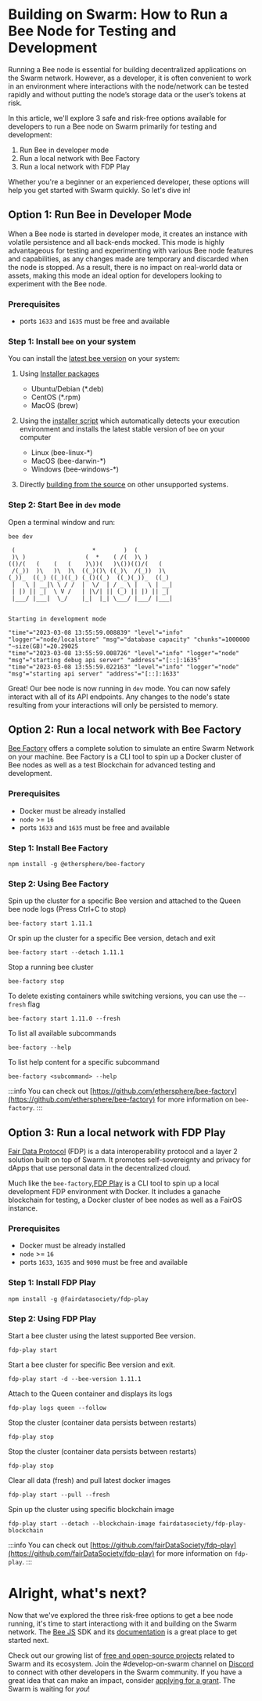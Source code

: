 # Building on Swarm: How to Run a Bee Node for Testing and Development

Running a Bee node is essential for building decentralized applications on the Swarm network. However, as a developer, it is often convenient to work in an environment where interactions with the node/network can be tested rapidly and without putting the node’s storage data or the user’s tokens at risk. 

In this article, we'll explore 3 safe and risk-free options available for developers to run a Bee node on Swarm primarily for testing and development:

1. Run Bee in developer mode
3. Run a local network with Bee Factory
4. Run a local network with FDP Play

Whether you're a beginner or an experienced developer, these options will help you get started with Swarm quickly. So let's dive in!

## Option 1: Run Bee in Developer Mode

When a Bee node is started in developer mode, it creates an instance with volatile persistence and all back-ends mocked. This mode is highly advantageous for testing and experimenting with various Bee node features and capabilities, as any changes made are temporary and discarded when the node is stopped. As a result, there is no impact on real-world data or assets, making this mode an ideal option for developers looking to experiment with the Bee node.

### Prerequisites

* ports `1633` and `1635` must be free and available

### Step 1: Install `bee` on your system

You can install the [latest bee version](https://github.com/ethersphere/bee/releases/latest) on your system:

1. Using [Installer packages](https://docs.ethswarm.org/docs/installation/install)
    * Ubuntu/Debian (*.deb)
    * CentOS (*.rpm)
    * MacOS (brew)

2. Using the [installer script](https://docs.ethswarm.org/docs/installation/manual) which automatically detects your execution environment and installs the latest stable version of `bee` on your computer
    * Linux (bee-linux-*)
    * MacOS (bee-darwin-*)
    * Windows (bee-windows-*)

3. Directly [building from the source](https://docs.ethswarm.org/docs/installation/build-from-source) on other unsupported systems.

### Step 2: Start Bee in `dev` mode

Open a terminal window and run:
```
bee dev
```

```
 (                      *        )  (
 )\ )                 (  *    ( /(  )\ )
(()/(   (    (   (    )\))(   )\())(()/(   (
 /(_))  )\   )\  )\  ((_)()\ ((_)\  /(_))  )\
(_))_  ((_) ((_)((_) (_()((_)  ((_)(_))_  ((_)
 |   \ | __|\ \ / /  |  \/  | / _ \ |   \ | __|
 | |) || _|  \ V /   | |\/| || (_) || |) || _|
 |___/ |___|  \_/    |_|  |_| \___/ |___/ |___|


Starting in development mode

"time"="2023-03-08 13:55:59.008839" "level"="info" "logger"="node/localstore" "msg"="database capacity" "chunks"=1000000 "~size(GB)"=20.29025
"time"="2023-03-08 13:55:59.008726" "level"="info" "logger"="node" "msg"="starting debug api server" "address"="[::]:1635"
"time"="2023-03-08 13:55:59.022163" "level"="info" "logger"="node" "msg"="starting api server" "address"="[::]:1633"

```

Great! Our bee node is now running in `dev` mode. You can now safely interact with all of its API endpoints. Any changes to the node's state resulting from your interactions will only be persisted to memory.

## Option 2: Run a local network with Bee Factory

[Bee Factory](https://github.com/ethersphere/bee-factory) offers a complete solution to simulate an entire Swarm Network on your machine. Bee Factory is a CLI tool to spin up a Docker cluster of Bee nodes as well as a test Blockchain for advanced testing and development.

### Prerequisites

* Docker must be already installed
* `node` >= `16`
* ports `1633` and `1635` must be free and available

### Step 1: Install Bee Factory

```
npm install -g @ethersphere/bee-factory
```

### Step 2: Using Bee Factory

Spin up the cluster for a specific Bee version and attached to the Queen bee node logs (Press Ctrl+C to stop)

```
bee-factory start 1.11.1
```

Or spin up the cluster for a specific Bee version, detach and exit

```
bee-factory start --detach 1.11.1
```


Stop a running bee cluster


```
bee-factory stop
```


To delete existing containers while switching versions, you can use the `–-fresh` flag


```
bee-factory start 1.11.0 --fresh
```

To list all available subcommands


```
bee-factory --help
```


To list help content for a specific subcommand


```
bee-factory <subcommand> --help
```
:::info
You can check out [https://github.com/ethersphere/bee-factory](https://github.com/ethersphere/bee-factory) for more information on `bee-factory`.
:::


## Option 3: Run a local network with FDP Play

[Fair Data Protocol](https://fdp.fairdatasociety.org/) (FDP) is a data interoperability protocol and a layer 2 solution built on top of Swarm. It promotes self-sovereignty and privacy for dApps that use personal data in the decentralized cloud.

Much like the `bee-factory`,[FDP Play](https://github.com/fairDataSociety/fdp-play) is a CLI tool to spin up a local development FDP environment with Docker. It includes a ganache blockchain for testing, a Docker cluster of bee nodes as well as a FairOS instance.

### Prerequisites

* Docker must be already installed
* `node` >= `16`
* ports `1633`, `1635` and `9090` must be free and available

### Step 1: Install FDP Play

```
npm install -g @fairdatasociety/fdp-play
```

### Step 2: Using FDP Play

Start a bee cluster using the latest supported Bee version.

```
fdp-play start
```

Start a bee cluster for specific Bee version and exit.


```
fdp-play start -d --bee-version 1.11.1
```

Attach to the Queen container and displays its logs

```
fdp-play logs queen --follow
```

Stop the cluster (container data persists between restarts)

```
fdp-play stop
```

Stop the cluster (container data persists between restarts)

```
fdp-play stop
```

Clear all data (fresh) and pull latest docker images

```
fdp-play start --pull --fresh
```

Spin up the cluster using specific blockchain image

```
fdp-play start --detach --blockchain-image fairdatasociety/fdp-play-blockchain
```
:::info
You can check out [https://github.com/fairDataSociety/fdp-play](https://github.com/fairDataSociety/fdp-play) for more information on `fdp-play`.
:::

# Alright, what's next?

Now that we've explored the three risk-free options to get a bee node running, it's time to start interactiong with it and building on the Swarm network. The [Bee JS](https://github.com/ethersphere/bee-js) SDK and its [documentation](https://bee-js.ethswarm.org/docs/) is a great place to get started next.

Check out our growing list of [free and open-source projects](https://github.com/ethersphere/awesome-swarm) related to Swarm and its ecosystem. Join the #develop-on-swarm channel on [Discord](https://discord.ethswarm.org/) to connect with other developers in the Swarm community. If you have a great idea that can make an impact, consider [applying for a grant](https://my.ethswarm.org/grants). The Swarm is waiting for *you*!